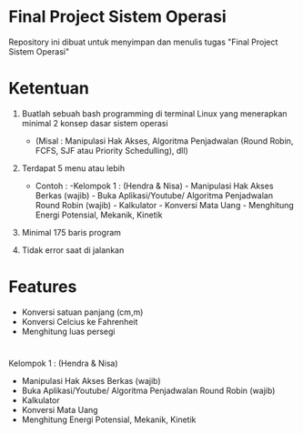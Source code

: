 # Final Project Sistem Operasi
Repository ini dibuat untuk menyimpan dan menulis tugas "Final Project Sistem Operasi"

# Ketentuan 
1. Buatlah sebuah bash programming di terminal Linux yang menerapkan minimal 2 konsep dasar sistem operasi
    - (Misal : Manipulasi Hak Akses, Algoritma Penjadwalan (Round Robin, FCFS, SJF atau Priority Schedulling), dll)
2. Terdapat 5 menu atau lebih
    - Contoh :
      -Kelompok 1 : (Hendra & Nisa)
          - Manipulasi Hak Akses Berkas (wajib)
          - Buka Aplikasi/Youtube/ Algoritma Penjadwalan Round Robin (wajib) 
          - Kalkulator
          - Konversi Mata Uang
          - Menghitung Energi Potensial, Mekanik, Kinetik

4. Minimal 175 baris program
5. Tidak error saat di jalankan

# Features
- Konversi satuan panjang (cm,m)
- Konversi Celcius ke Fahrenheit
- Menghitung luas persegi

# 


Kelompok 1 : (Hendra & Nisa)
  - Manipulasi Hak Akses Berkas (wajib)
  - Buka Aplikasi/Youtube/ Algoritma Penjadwalan Round Robin (wajib) 
  - Kalkulator
  - Konversi Mata Uang
  - Menghitung Energi Potensial, Mekanik, Kinetik
